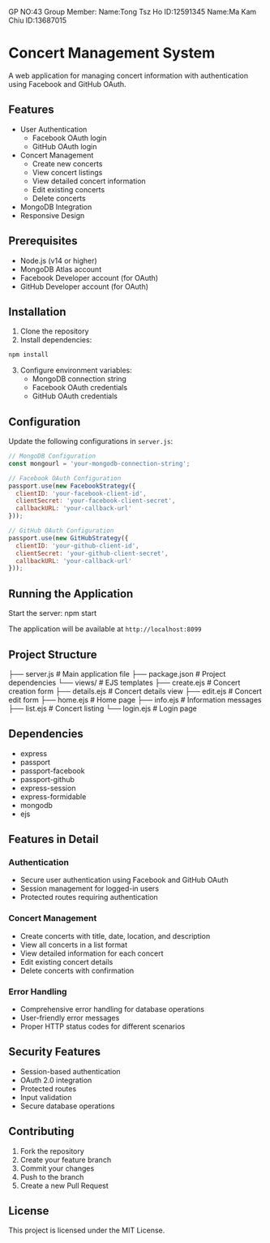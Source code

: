 GP NO:43
Group Member:
Name:Tong Tsz Ho
ID:12591345
Name:Ma Kam Chiu 
ID:13687015
# Concert Management System

A web application for managing concert information with authentication using Facebook and GitHub OAuth.

## Features

- User Authentication
  - Facebook OAuth login
  - GitHub OAuth login
- Concert Management
  - Create new concerts
  - View concert listings
  - View detailed concert information
  - Edit existing concerts
  - Delete concerts
- MongoDB Integration
- Responsive Design

## Prerequisites

- Node.js (v14 or higher)
- MongoDB Atlas account
- Facebook Developer account (for OAuth)
- GitHub Developer account (for OAuth)

## Installation

1. Clone the repository
2. Install dependencies:
```bash
npm install
```

3. Configure environment variables:
   - MongoDB connection string
   - Facebook OAuth credentials
   - GitHub OAuth credentials

## Configuration

Update the following configurations in `server.js`:

```javascript
// MongoDB Configuration
const mongourl = 'your-mongodb-connection-string';

// Facebook OAuth Configuration
passport.use(new FacebookStrategy({
  clientID: 'your-facebook-client-id',
  clientSecret: 'your-facebook-client-secret',
  callbackURL: 'your-callback-url'
}));

// GitHub OAuth Configuration
passport.use(new GitHubStrategy({
  clientID: 'your-github-client-id',
  clientSecret: 'your-github-client-secret',
  callbackURL: 'your-callback-url'
}));
```

## Running the Application

Start the server:
npm start

The application will be available at `http://localhost:8099`

## Project Structure

├── server.js          # Main application file
├── package.json       # Project dependencies
└── views/            # EJS templates
    ├── create.ejs    # Concert creation form
    ├── details.ejs   # Concert details view
    ├── edit.ejs      # Concert edit form
    ├── home.ejs      # Home page
    ├── info.ejs      # Information messages
    ├── list.ejs      # Concert listing
    └── login.ejs     # Login page

## Dependencies

- express
- passport
- passport-facebook
- passport-github
- express-session
- express-formidable
- mongodb
- ejs

## Features in Detail

### Authentication
- Secure user authentication using Facebook and GitHub OAuth
- Session management for logged-in users
- Protected routes requiring authentication

### Concert Management
- Create concerts with title, date, location, and description
- View all concerts in a list format
- View detailed information for each concert
- Edit existing concert details
- Delete concerts with confirmation

### Error Handling
- Comprehensive error handling for database operations
- User-friendly error messages
- Proper HTTP status codes for different scenarios

## Security Features

- Session-based authentication
- OAuth 2.0 integration
- Protected routes
- Input validation
- Secure database operations

## Contributing

1. Fork the repository
2. Create your feature branch
3. Commit your changes
4. Push to the branch
5. Create a new Pull Request

## License

This project is licensed under the MIT License.
